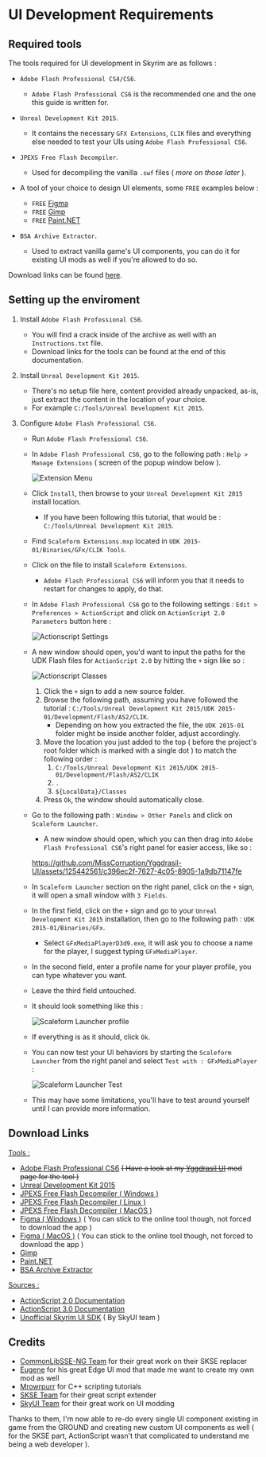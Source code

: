 # UI Development Requirements

## Required tools

The tools required for UI development in Skyrim are as follows :

- `Adobe Flash Professional CS4/CS6`.
    - `Adobe Flash Professional CS6` is the recommended one and the one this guide is written for.

- `Unreal Development Kit 2015`.
    - It contains the necessary `GFX Extensions`, `CLIK` files and everything else needed to test your UIs using `Adobe Flash Professional CS6`.

- `JPEXS Free Flash Decompiler`.
    - Used for decompiling the vanilla `.swf` files ( *more on those later* ).

- A tool of your choice to design UI elements, some `FREE` examples below :
    - `FREE` [Figma](https://www.figma.com)
    - `FREE` [Gimp](https://www.gimp.org/downloads)
    - `FREE` [Paint.NET](https://www.getpaint.net)

- `BSA Archive Extractor`.
    - Used to extract vanilla game's UI components, you can do it for existing UI mods as well if you're allowed to do so.

Download links can be found [here](#download-links).

## Setting up the enviroment

1. Install `Adobe Flash Professional CS6`.
	- You will find a crack inside of the archive as well with an `Instructions.txt` file.
	- Download links for the tools can be found at the end of this documentation.

2. Install `Unreal Development Kit 2015`.
	- There's no setup file here, content provided already unpacked, as-is, just extract the content in the location of your choice.
	- For example `C:/Tools/Unreal Development Kit 2015`.

3. Configure `Adobe Flash Professional CS6`.
	- Run `Adobe Flash Professional CS6`.
	- In `Adobe Flash Professional CS6`, go to the following path : `Help > Manage Extensions` ( screen of the popup window below ).

		![Extension Menu](/docs/resources/media/extension_menu.png)

	- Click `Install`, then browse to your `Unreal Development Kit 2015` install location.
		- If you have been following this tutorial, that would be : `C:/Tools/Unreal Development Kit 2015`.
  	- Find `Scaleform Extensions.mxp` located in `UDK 2015-01/Binaries/GFx/CLIK Tools`.
  	- Click on the file to install `Scaleform Extensions`.
		- `Adobe Flash Professional CS6` will inform you that it needs to restart for changes to apply, do that.
	- In `Adobe Flash Professional CS6` go to the following settings : `Edit > Preferences > ActionScript` and click on `ActionScript 2.0 Parameters` button here :

   		![Actionscript Settings](/docs/resources/media/actionscript_settings.png)
   
	- A new window should open, you'd want to input the paths for the UDK Flash files for `ActionScript 2.0` by hitting the `+` sign like so :

		![Actionscript Classes](/docs/resources/media/actionscript_classes.png)

   		1. Click the `+` sign to add a new source folder.
		2. Browse the following path, assuming you have followed the tutorial : `C:/Tools/Unreal Development Kit 2015/UDK 2015-01/Development/Flash/AS2/CLIK`.
			- Depending on how you extracted the file, the `UDK 2015-01` folder might be inside another folder, adjust accordingly.
    	1. Move the location you just added to the top ( before the project's root folder which is marked with a single dot ) to match the following order :
          	1. `C:/Tools/Unreal Development Kit 2015/UDK 2015-01/Development/Flash/AS2/CLIK`
          	2. `.`
          	3. `${LocalData}/Classes`
		2. Press `Ok`, the window should automatically close.
	- Go to the following path : `Window > Other Panels` and click on `Scaleform Launcher`.
		- A new window should open, which you can then drag into `Adobe Flash Professional CS6`'s right panel for easier access, like so :

		https://github.com/MissCorruption/Yggdrasil-UI/assets/125442561/c396ec2f-7627-4c05-8905-1a9db71147fe

  	- In `Scaleform Launcher` section on the right panel, click on the `+` sign, it will open a small window with `3 Fields`.
  	- In the first field, click on the `+` sign and go to your `Unreal Development Kit 2015` installation, then go to the following path : `UDK 2015-01/Binaries/GFx`.
		- Select `GFxMediaPlayerD3d9.exe`, it will ask you to choose a name for the player, I suggest typing `GFxMediaPlayer`.
  	- In the second field, enter a profile name for your player profile, you can type whatever you want.
	- Leave the third field untouched.
	- It should look something like this :

		![Scaleform Launcher profile](/docs/resources/media/scaleform_launcher_profile.png)

   	- If everything is as it should, click `Ok`.
	- You can now test your UI behaviors by starting the `Scaleform Launcher` from the right panel and select `Test with : GFxMediaPlayer` :
 
 		![Scaleform Launcher Test](/docs/resources/media/scaleform_launcher_test.png)
   
	- This may have some limitations, you'll have to test around yourself until I can provide more information.

## Download Links

<u>Tools :</u>

- [Adobe Flash Professional CS6](https://www.mediafire.com/file/fiylko26035lrxb/Adobe_Flash_Professional_CS6_%2528_Version_12.0.0.481_%2529.rar/file) <s>( Have a look at my [Yggdrasil UI](https://www.nexusmods.com/skyrimspecialedition/mods/108880?tab=files) mod page for the tool )</s>
- [Unreal Development Kit 2015](https://www.mediafire.com/file/2j7gvobo8sxnlg1/Unreal_Development_Kit_2015.rar/file)
- [JPEXS Free Flash Decompiler ( Windows )](https://github.com/jindrapetrik/jpexs-decompiler/releases/download/version20.1.0/ffdec_20.1.0_setup.exe)
- [JPEXS Free Flash Decompiler ( Linux )](https://github.com/jindrapetrik/jpexs-decompiler/releases/download/version20.1.0/ffdec_20.1.0.deb)
- [JPEXS Free Flash Decompiler ( MacOS )](https://github.com/jindrapetrik/jpexs-decompiler/releases/download/version20.1.0/ffdec_20.1.0.pkg)
- [Figma ( Windows )](https://www.figma.com/download/desktop/win) ( You can stick to the online tool though, not forced to download the app )
- [Figma ( MacOS )](https://www.figma.com/download/desktop/mac) ( You can stick to the online tool though, not forced to download the app )
- [Gimp](https://www.gimp.org/downloads)
- [Paint.NET](https://www.getpaint.net)
- [BSA Archive Extractor](https://www.nexusmods.com/skyrimspecialedition/mods/974?tab=files&file_id=5396)

<u>Sources :</u>

- [ActionScript 2.0 Documentation](https://open-flash.github.io/mirrors/as2-language-reference/index.html)
- [ActionScript 3.0 Documentation](https://airsdk.dev/reference/actionscript/3.0)
- [Unofficial Skyrim UI SDK](https://github.com/Mardoxx/skyrimui) ( By SkyUI team )

## Credits

- [CommonLibSSE-NG Team](https://github.com/CharmedBaryon/CommonLibSSE-NG) for their great work on their SKSE replacer
- [Eugene](https://www.patreon.com/c/EdgeUI/posts) for his great Edge UI mod that made me want to create my own mod as well
- [Mrowrpurr](https://www.youtube.com/c/skyrimscripting) for C++ scripting tutorials
- [SKSE Team](https://github.com/ianpatt/skse64) for their great script extender
- [SkyUI Team](https://github.com/Mardoxx/skyrimui) for their great work on UI modding

Thanks to them, I'm now able to re-do every single UI component existing in game from the GROUND and creating new custom UI components as well ( for the SKSE part, ActionScript wasn't that complicated to understand me being a web developer ).